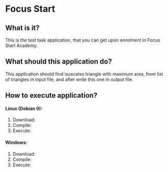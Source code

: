 # Focus Start
## What is it?
This is the test task application, that you can get upon enrolment in Focus Start Academy.
## What should this application do?
This application shoold find isosceles triangle with maximum area, from list of triangles in input file, and after write this one in output file.
## How to execute application?
#### Linux (Debian 9):
1) Download:
2) Compile:
3) Execute:
#### Windows:
1) Download:
2) Compile:
3) Execute:
